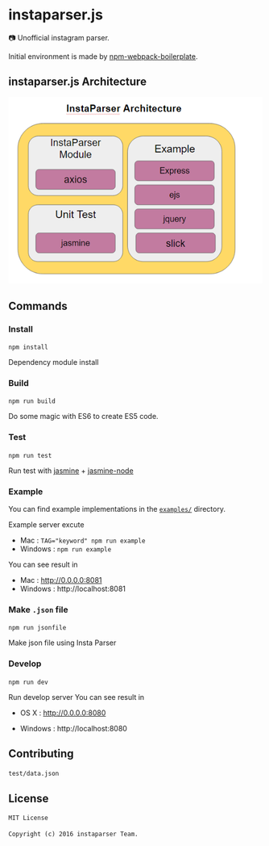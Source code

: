 # instaparser.js
:camera: Unofficial instagram parser.

Initial environment is made by [npm-webpack-boilerplate](https://github.com/JeffGuKang/npm-webpack-boilerplate).

## instaparser.js Architecture
![instaparser.js Architecture](/images/architecture.PNG)

## Commands
### Install
`npm install`

Dependency module install

### Build
`npm run build`

Do some magic with ES6 to create ES5 code.
### Test
`npm run test`

Run test with [jasmine](http://jasmine.github.io/2.5/introduction.html) + [jasmine-node](https://github.com/mhevery/jasmine-node)

### Example
You can find example implementations in the [`examples/`](examples/) directory.

Example server excute
*  Mac : `TAG="keyword" npm run example`
*  Windows : `npm run example`
 
You can see result in
*  Mac : http://0.0.0.0:8081
*  Windows : http://localhost:8081

### Make `.json` file
`npm run jsonfile`

Make json file using Insta Parser

### Develop
`npm run dev`

Run develop server
You can see result in

* OS X : http://0.0.0.0:8080

* Windows : http://localhost:8080

## Contributing
`test/data.json`

## License
```
MIT License

Copyright (c) 2016 instaparser Team.
```

